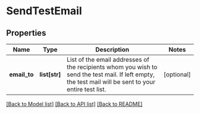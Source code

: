 # SendTestEmail

## Properties
Name | Type | Description | Notes
------------ | ------------- | ------------- | -------------
**email_to** | **list[str]** | List of the email addresses of the recipients whom you wish to send the test mail. If left empty, the test mail will be sent to your entire test list. | [optional] 

[[Back to Model list]](../README.md#documentation-for-models) [[Back to API list]](../README.md#documentation-for-api-endpoints) [[Back to README]](../README.md)

